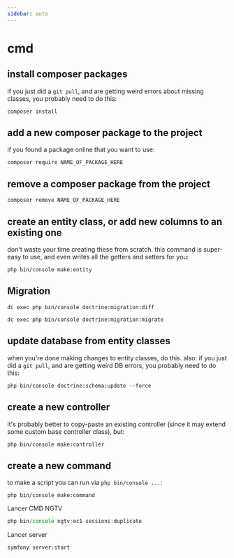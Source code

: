```yaml
---
sidebar: auto
---
```

# cmd

## install composer packages

if you just did a `git pull`, and are getting weird errors about missing classes, you probably need to do this:

```
composer install
```

## add a new composer package to the project

if you found a package online that you want to use:

```
composer require NAME_OF_PACKAGE_HERE
```

## remove a composer package from the project

```
composer remove NAME_OF_PACKAGE_HERE
```

## create an entity class, or add new columns to an existing one

don't waste your time creating these from scratch. this command is super-easy to use, and even writes all the getters and setters for you:

```
php bin/console make:entity
```

## Migration

```
dc exec php bin/console doctrine:migration:diff
```
```
dc exec php bin/console doctrine:migration:migrate
```

## update database from entity classes

when you're done making changes to entity classes, do this. also: if you just did a `git pull`, and are getting weird DB errors, you probably need to do this:

```
php bin/console doctrine:schema:update --force
```

## create a new controller

it's probably better to copy-paste an existing controller (since it may extend some custom base controller class), but:

```
php bin/console make:controller
```

## create a new command

to make a script you can run via `php bin/console ...`:

```
php bin/console make:command
```

Lancer CMD NGTV

```jsx
php bin/console ngtv:ec1-sessions:duplicate
```

Lancer server

```jsx
symfony server:start
```